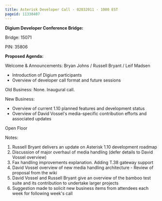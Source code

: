 ```yaml
---
title: Asterisk Developer Call - 02032011 - 1000 EST
pageid: 11338407
---
```


**Digium Developer Conference Bridge:**


Bridge:  15071


PIN:  35806


**Proposed Agenda:**


Welcome & Announcements:  Bryan Johns / Russell Bryant / Leif Madsen


* Introduction of Digium participants
* Overview of developer call format and future sessions


Old Business:  None. Inaugural call.


New Business:


* Overview of current 1.10 planned features and development status
* Overview of David Vossel's media-specific contribution efforts and associated updates


Open Floor


Notes:


1. Russell Bryant delivers an update on Asterisk 1.10 development roadmap
2. Discussion of major overhaul of media handling (defer details to David Vossel overview)
3. Fax handling improvements explanation.  Adding T.38 gateway support
4. David Vossel overview of new media handling architecture - Review of proposal from the wiki
5. David Vossel and Russell Bryant give an overview of the bamboo test suite and its contribution to undertake larger projects
6. Suggestion made to solicit new business items from attendees each week for following week's call


